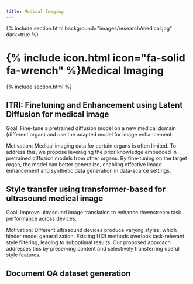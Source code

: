 ```yaml
---
title: Medical Imaging
---
```


{% include section.html background="images/research/medical.jpg" dark=true %}
# {% include icon.html icon="fa-solid fa-wrench" %}Medical Imaging

{% include section.html %}

## ITRI: Finetuning and Enhancement using Latent Diffusion for medical image

Goal: Fine-tune a pretrained diffusion model on a new medical domain (different organ) and use the adapted model for image enhancement.

Motivation: Medical imaging data for certain organs is often limited. To address this, we propose leveraging the prior knowledge embedded in pretrained diffusion models from other organs. By fine-tuning on the target organ, the model can better generalize, enabling effective image enhancement and synthetic data generation in data-scarce settings.

## Style transfer using transformer-based for ultrasound medical image

Goal: Improve ultrasound image translation to enhance downstream task performance across devices.

Motivation: Different ultrasound devices produce varying styles, which hinder model generalization. Existing UI2I methods overlook task-relevant style filtering, leading to suboptimal results. Our proposed approach addresses this by preserving content and selectively transferring useful style features.

## Document QA dataset generation

